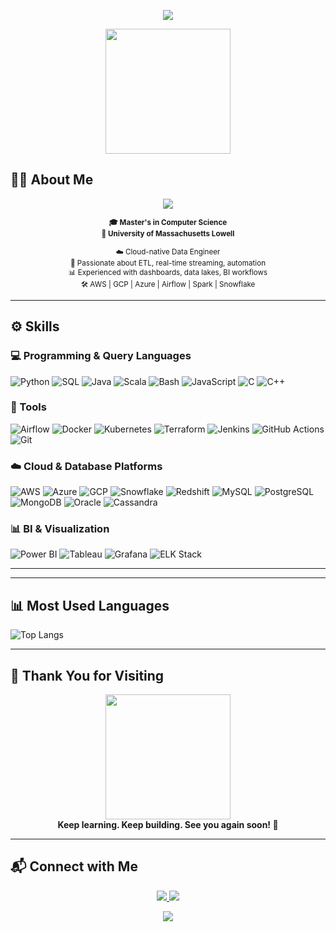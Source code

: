 <!-- 🌥️ SAHIL MUNJULURI | CLOUD-THEMED GITHUB PROFILE README -->
<p align="center">
  <img src="https://capsule-render.vercel.app/api?type=waving&color=0:2f80ed,100:56ccf2&height=200&section=header&text=Sahil%20Munjuluri&fontSize=40&fontColor=ffffff&desc=Cloud-Native%20Data%20Engineer&descSize=20&descAlign=center&animation=fadeIn" />
</p>

<!-- AVATAR -->
<p align="center">
  <img src="https://media.giphy.com/media/qgQUggAC3Pfv687qPC/giphy.gif" width="200" />
</p>

## 🙋‍♂️ About Me

<p align="center">
  <img src="https://readme-typing-svg.demolab.com?font=Fira+Code&size=26&pause=1000&color=000000&center=true&vCenter=true&width=750&lines=Hi%2C+I'm+%F0%9F%96%8B+Sahil+Munjuluri." />
</p>

<p align="center">
  <sub><b>🎓 Master's in Computer Science</b></sub><br>
  <sub><b>🏫 University of Massachusetts Lowell</b></sub>
</p>

<p align="center">
  <sub>☁️ Cloud-native Data Engineer</sub><br>
  <sub>🔄 Passionate about ETL, real-time streaming, automation</sub><br>
  <sub>📊 Experienced with dashboards, data lakes, BI workflows</sub><br>
  <sub>🛠 AWS | GCP | Azure | Airflow | Spark | Snowflake</sub>
</p>

---

## ⚙️ Skills

### 💻 Programming & Query Languages
![Python](https://img.shields.io/badge/-Python-black?logo=python&style=for-the-badge)
![SQL](https://img.shields.io/badge/-SQL-black?logo=postgresql&style=for-the-badge)
![Java](https://img.shields.io/badge/-Java-black?logo=java&style=for-the-badge)
![Scala](https://img.shields.io/badge/-Scala-black?logo=scala&style=for-the-badge)
![Bash](https://img.shields.io/badge/-Bash-black?logo=gnu-bash&style=for-the-badge)
![JavaScript](https://img.shields.io/badge/-JavaScript-black?logo=javascript&style=for-the-badge)
![C](https://img.shields.io/badge/-C-black?logo=c&style=for-the-badge)
![C++](https://img.shields.io/badge/-C++-black?logo=cpp&style=for-the-badge)

### 🧰 Tools
![Airflow](https://img.shields.io/badge/-Airflow-017CEE?logo=apacheairflow&style=for-the-badge)
![Docker](https://img.shields.io/badge/-Docker-2496ED?logo=docker&style=for-the-badge)
![Kubernetes](https://img.shields.io/badge/-Kubernetes-326CE5?logo=kubernetes&style=for-the-badge)
![Terraform](https://img.shields.io/badge/-Terraform-623CE4?logo=terraform&style=for-the-badge)
![Jenkins](https://img.shields.io/badge/-Jenkins-D24939?logo=jenkins&style=for-the-badge)
![GitHub Actions](https://img.shields.io/badge/-GitHub%20Actions-2088FF?logo=githubactions&style=for-the-badge)
![Git](https://img.shields.io/badge/-Git-F05032?logo=git&style=for-the-badge)

### ☁️ Cloud & Database Platforms
![AWS](https://img.shields.io/badge/-AWS-232F3E?logo=amazonaws&style=for-the-badge)
![Azure](https://img.shields.io/badge/-Azure-0078D4?logo=microsoftazure&style=for-the-badge)
![GCP](https://img.shields.io/badge/-GCP-4285F4?logo=googlecloud&style=for-the-badge)
![Snowflake](https://img.shields.io/badge/-Snowflake-56B9EB?logo=snowflake&style=for-the-badge)
![Redshift](https://img.shields.io/badge/-Redshift-8C1515?style=for-the-badge)
![MySQL](https://img.shields.io/badge/-MySQL-005C84?logo=mysql&style=for-the-badge)
![PostgreSQL](https://img.shields.io/badge/-PostgreSQL-336791?logo=postgresql&style=for-the-badge)
![MongoDB](https://img.shields.io/badge/-MongoDB-47A248?logo=mongodb&style=for-the-badge)
![Oracle](https://img.shields.io/badge/-Oracle-F80000?logo=oracle&style=for-the-badge)
![Cassandra](https://img.shields.io/badge/-Cassandra-1287B1?logo=apachecassandra&style=for-the-badge)

### 📊 BI & Visualization
![Power BI](https://img.shields.io/badge/-Power%20BI-F2C811?logo=powerbi&style=for-the-badge)
![Tableau](https://img.shields.io/badge/-Tableau-E97627?logo=tableau&style=for-the-badge)
![Grafana](https://img.shields.io/badge/-Grafana-F46800?logo=grafana&style=for-the-badge)
![ELK Stack](https://img.shields.io/badge/-ELK-005571?style=for-the-badge)

---
---

## 📊 Most Used Languages

![Top Langs](https://github-readme-stats.vercel.app/api/top-langs/?username=sahilmunjuluri&layout=compact&theme=tokyonight)

---

## 💬 Thank You for Visiting

<p align="center">
  <img src="https://media.giphy.com/media/xUPGcguWZHRC2HyBRS/giphy.gif" width="200" />
  <br>
  <b>Keep learning. Keep building. See you again soon! 🌟</b>
</p>

---

## 📬 Connect with Me

<p align="center">
  <a href="mailto:msahil0103@gmail.com">
    <img src="https://img.shields.io/badge/Gmail-msahil0103@gmail.com-D14836?style=for-the-badge&logo=gmail&logoColor=white" />
  </a>
  <a href="https://linkedin.com/in/sahil-munjuluri">
    <img src="https://img.shields.io/badge/LinkedIn-Sahil-blue?style=for-the-badge&logo=linkedin&logoColor=white" />
  </a>
</p>

<!-- 🔽 NEW FOOTER (animated glow footer fallback) -->
<p align="center">
  <img src="https://capsule-render.vercel.app/api?type=rect&color=2f80ed&height=80&section=footer" />
</p>
